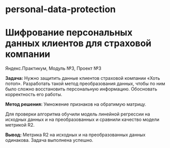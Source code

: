 # personal-data-protection
# Шифрование персональных данных клиентов для страховой компании
Яндекс.Практикум, Модуль №3, Проект №3

**Задача:** Нужно защитить данные клиентов страховой компании «Хоть потоп». Разработать такой метод преобразования данных, чтобы по ним было сложно восстановить персональную информацию. Обосновать корректность его работы.

**Метод решения:** Умножение признаков на обратимую матрицу.

Для проверки алгоритма обучили модель линейной регрессии на исходных данных и на преобразованных и сравнили качество модели метрикой R2.

**Вывод:** Метрика R2 на исходных и на преобразованных данных одинакова. Задача выполнена успешно.

